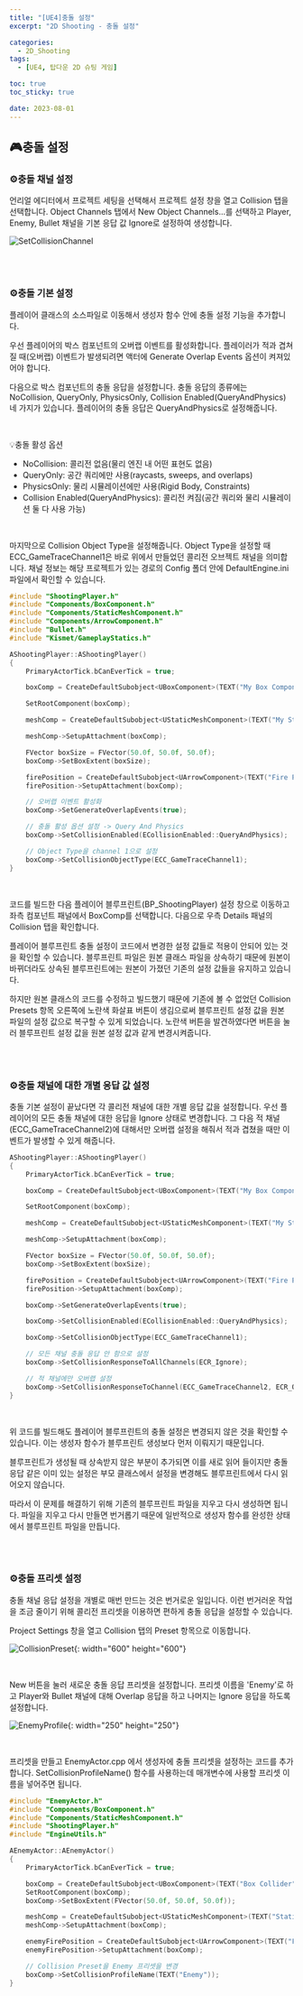 ```yaml
---
title: "[UE4]충돌 설정"
excerpt: "2D Shooting - 충돌 설정"

categories:
  - 2D_Shooting
tags:
  - [UE4, 탑다운 2D 슈팅 게임]

toc: true
toc_sticky: true

date: 2023-08-01
---
```


## 🎮충돌 설정
### ⚙️충돌 채널 설정
언리얼 에디터에서 프로젝트 세팅을 선택해서 프로젝트 설정 창을 열고 Collision 탭을 선택합니다. Object Channels 탭에서 New Object Channels...를 선택하고 Player, Enemy, Bullet 채널을 기본 응답 값 Ignore로 설정하여 생성합니다.

![SetCollisionChannel](/assets/images/2DShooting/SetCollisionChannel.png)

<br><br>

### ⚙️충돌 기본 설정
플레이어 클래스의 소스파일로 이동해서 생성자 함수 안에 충돌 설정 기능을 추가합니다. 

우선 플레이어의 박스 컴포넌트의 오버랩 이벤트를 활성화합니다. 플레이러가 적과 겹쳐질 때(오버랩) 이벤트가 발생되려면 액터에 Generate Overlap Events 옵션이 켜져있어야 합니다.

다음으로 박스 컴포넌트의 충돌 응답을 설정합니다. 충돌 응답의 종류에는 NoCollision, QueryOnly, PhysicsOnly, Collision Enabled(QueryAndPhysics) 네 가지가 있습니다. 플레이어의 충돌 응답은 QueryAndPhysics로 설정해줍니다.

<br>

💡충돌 활성 옵션
* NoCollision: 콜리전 없음(물리 엔진 내 어떤 표현도 없음)
* QueryOnly: 공간 쿼리에만 사용(raycasts, sweeps, and overlaps)
* PhysicsOnly: 물리 시뮬레이션에만 사용(Rigid Body, Constraints)
* Collision Enabled(QueryAndPhysics): 콜리전 켜짐(공간 쿼리와 물리 시뮬레이션 둘 다 사용 가능)

<br>

마지막으로 Collision Object Type을 설정해줍니다. Object Type을 설정할 때 ECC_GameTraceChannel1은 바로 위에서 만들었던 콜리전 오브젝트 채널을 의미합니다. 채널 정보는 해당 프로젝트가 있는 경로의 Config 폴더 안에 DefaultEngine.ini 파일에서 확인할 수 있습니다.

```cpp
#include "ShootingPlayer.h"
#include "Components/BoxComponent.h"
#include "Components/StaticMeshComponent.h"
#include "Components/ArrowComponent.h"
#include "Bullet.h"
#include "Kismet/GameplayStatics.h"

AShootingPlayer::AShootingPlayer()
{
	PrimaryActorTick.bCanEverTick = true;

	boxComp = CreateDefaultSubobject<UBoxComponent>(TEXT("My Box Component"));

	SetRootComponent(boxComp);

	meshComp = CreateDefaultSubobject<UStaticMeshComponent>(TEXT("My Static Mesh"));

	meshComp->SetupAttachment(boxComp);

	FVector boxSize = FVector(50.0f, 50.0f, 50.0f);
	boxComp->SetBoxExtent(boxSize);

	firePosition = CreateDefaultSubobject<UArrowComponent>(TEXT("Fire Position"));
	firePosition->SetupAttachment(boxComp);

	// 오버랩 이벤트 활성화
	boxComp->SetGenerateOverlapEvents(true);

	// 충돌 활성 옵션 설정 -> Query And Physics
	boxComp->SetCollisionEnabled(ECollisionEnabled::QueryAndPhysics);

	// Object Type을 channel 1으로 설정
	boxComp->SetCollisionObjectType(ECC_GameTraceChannel1);
}
```

<br>

코드를 빌드한 다음 플레이어 블루프린트(BP_ShootingPlayer) 설정 창으로 이동하고 좌측 컴포넌트 패널에서 BoxComp를 선택합니다. 다음으로 우측 Details 패널의 Collision 탭을 확인합니다. 

플레이어 블루프린트 충돌 설정이 코드에서 변경한 설정 값들로 적용이 안되어 있는 것을 확인할 수 있습니다. 블루프린트 파일은 원본 클래스 파일을 상속하기 때문에 원본이 바뀌더라도 상속된 블루프린트에는 원본이 가졌던 기존의 설정 값들을 유지하고 있습니다.

하지만 원본 클래스의 코드를 수정하고 빌드했기 때문에 기존에 볼 수 없었던 Collision Presets 항목 오른쪽에 노란색 화살표 버튼이 생김으로써 블루프린트 설정 값을 원본 파일의 설정 값으로 복구할 수 있게 되었습니다. 노란색 버튼을 발견하였다면 버튼을 눌러 블루프린트 설정 값을 원본 설정 값과 같게 변경시켜줍니다.

<br><br>

### ⚙️충돌 채널에 대한 개별 응답 값 설정
충돌 기본 설정이 끝났다면 각 콜리전 채널에 대한 개별 응답 값을 설정합니다. 우선 플레이어의 모든 충돌 채널에 대한 응답을 Ignore 상태로 변경합니다. 그 다음 적 채널(ECC_GameTraceChannel2)에 대해서만 오버랩 설정을 해줘서 적과 겹쳤을 때만 이벤트가 발생할 수 있게 해줍니다.

```cpp
AShootingPlayer::AShootingPlayer()
{
	PrimaryActorTick.bCanEverTick = true;

	boxComp = CreateDefaultSubobject<UBoxComponent>(TEXT("My Box Component"));

	SetRootComponent(boxComp);

	meshComp = CreateDefaultSubobject<UStaticMeshComponent>(TEXT("My Static Mesh"));

	meshComp->SetupAttachment(boxComp);

	FVector boxSize = FVector(50.0f, 50.0f, 50.0f);
	boxComp->SetBoxExtent(boxSize);

	firePosition = CreateDefaultSubobject<UArrowComponent>(TEXT("Fire Position"));
	firePosition->SetupAttachment(boxComp);

	boxComp->SetGenerateOverlapEvents(true);

	boxComp->SetCollisionEnabled(ECollisionEnabled::QueryAndPhysics);

	boxComp->SetCollisionObjectType(ECC_GameTraceChannel1);

	// 모든 채널 충돌 응답 안 함으로 설정
	boxComp->SetCollisionResponseToAllChannels(ECR_Ignore);

	// 적 채널에만 오버랩 설정
	boxComp->SetCollisionResponseToChannel(ECC_GameTraceChannel2, ECR_Overlap);
}
```

<br>

위 코드를 빌드해도 플레이어 블루프린트의 충돌 설정은 변경되지 않은 것을 확인할 수 있습니다. 이는 생성자 함수가 블루프린트 생성보다 먼저 이뤄지기 때문입니다.

블루프린트가 생성될 때 상속받지 않은 부분이 추가되면 이를 새로 읽어 들이지만 충돌 응답 같은 이미 있는 설정은 부모 클래스에서 설정을 변경해도 블루프린트에서 다시 읽어오지 않습니다.

따라서 이 문제를 해결하기 위해 기존의 블루프린트 파일을 지우고 다시 생성하면 됩니다. 파일을 지우고 다시 만들면 번거롭기 때문에 일반적으로 생성자 함수를 완성한 상태에서 블루프린트 파일을 만듭니다.

<br><br>

### ⚙️충돌 프리셋 설정
충돌 채널 응답 설정을 개별로 매번 만드는 것은 번거로운 일입니다. 이런 번거러운 작업을 조금 줄이기 위해 콜리전 프리셋을 이용하면 편하게 충돌 응답을 설정할 수 있습니다.

Project Settings 창을 열고 Collision 탭의 Preset 항목으로 이동합니다.

![CollisionPreset](/assets/images/2DShooting/CollisionPreset.png){: width="600" height="600"}

<br>

New 버튼을 눌러 새로운 충돌 응답 프리셋을 설정합니다. 프리셋 이름을 'Enemy'로 하고 Player와 Bullet 채널에 대해 Overlap 응답을 하고 나머지는 Ignore 응답을 하도록 설정합니다.

![EnemyProfile](/assets/images/2DShooting/EnemyProfile.png){: width="250" height="250"}

<br>

프리셋을 만들고 EnemyActor.cpp 에서 생성자에 충돌 프리셋을 설정하는 코드를 추가합니다. SetCollisionProfileName() 함수를 사용하는데 매개변수에 사용할 프리셋 이름을 넣어주면 됩니다.

```cpp
#include "EnemyActor.h"
#include "Components/BoxComponent.h"
#include "Components/StaticMeshComponent.h"
#include "ShootingPlayer.h"
#include "EngineUtils.h"

AEnemyActor::AEnemyActor()
{
	PrimaryActorTick.bCanEverTick = true;

	boxComp = CreateDefaultSubobject<UBoxComponent>(TEXT("Box Collider"));
	SetRootComponent(boxComp);
	boxComp->SetBoxExtent(FVector(50.0f, 50.0f, 50.0f));

	meshComp = CreateDefaultSubobject<UStaticMeshComponent>(TEXT("Static Mesh"));
	meshComp->SetupAttachment(boxComp);

	enemyFirePosition = CreateDefaultSubobject<UArrowComponent>(TEXT("Fire Position"));
	enemyFirePosition->SetupAttachment(boxComp);

	// Collision Preset을 Enemy 프리셋을 변경
	boxComp->SetCollisionProfileName(TEXT("Enemy"));
}
```

<br><br>